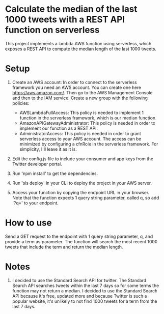 # Calculate the median of the last 1000 tweets with a REST API function on serverless

This project implements a lambda AWS function using serverless, which exposes a REST API to compute the median length of the last 1000 tweets.

# Setup

1) Create an AWS account: 
  In order to connect to the serverless framework you need an AWS account. You can create one here https://aws.amazon.com/.
  Then go to the AWS Management Console and then to the IAM service. Create a new group with the following policies:
      - AWSLambdaFullAccess: This policy is needed to implement 1 function in the serverless framework, which is our median function.
      - AmazonAPIGatewayAdministrator: This policy is needed in order to implement our function as a REST API.
      - AdministratorAccess: This policy is needed in order to grant serverless access to your AWS account. The access can be minimized by         configuring a cfnRole in the serverless framework. For simplicity, I'll leave it as it is.
      
2) Edit the config.js file to include your consumer and app keys from the Twitter developer portal.
3) Run 'npm install' to get the dependencies.
4) Run 'sls deploy' in your CLI to deploy the project in your AWS server.
5) Access your function by copying the endpoint URL in your browser. 
   Note that the function expects 1 query string parameter, called q, so add '?q=<term>' to your endpoint.
  
# How to use

Send a GET request to the endpoint with 1 query string parameter, q, and provide a term as parameter. The function will search the most recent 1000 tweets that include the term and return the median length.

# Notes

1) I decided to use the Standard Search API for twitter. The Standard Search API searches tweets within the last 7 days so for some terms the function may not return a median. I decided to use the Standard Search API because it's free, updated more and because Twitter is such a popular website, it's unlikely to not find 1000 tweets for a term from the last 7 days.




